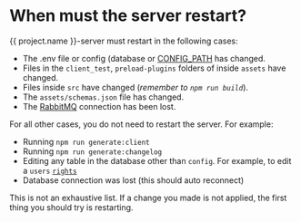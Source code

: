 # When must the server restart?

{{ project.name }}-server must restart in the following cases:

- The .env file or config (database or [CONFIG_PATH](/setup/server/configuration) has changed.
- Files in the `client_test`, `preload-plugins` folders of inside `assets` have changed.
- Files inside `src` have changed (_remember to `npm run build`_).
- The `assets/schemas.json` file has changed.
- The [RabbitMQ](/setup/server/configuration/rabbitmq) connection has been lost.

For all other cases, you do not need to restart the server. For example:

- Running `npm run generate:client`
- Running `npm run generate:changelog`
- Editing any table in the database other than `config`. For example, to edit a `users` [`rights`](/setup/server/configuration/rabbitmq)
- Database connection was lost (this should auto reconnect)

This is not an exhaustive list. If a change you made is not applied, the first thing you should try is restarting.
